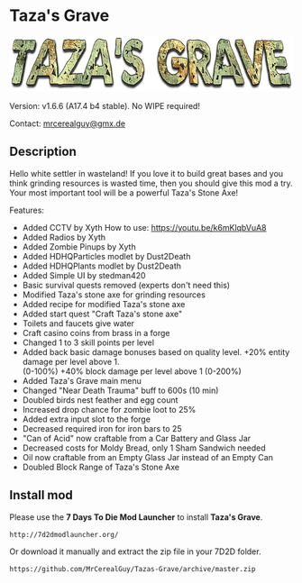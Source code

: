 # Taza's Grave

<img src="tazas-grave-logo.png" height="99px" alt="Taza's Grave logo">

Version: v1.6.6 (A17.4 b4 stable). No WIPE required!

Contact: mrcerealguy@gmx.de

## Description

Hello white settler in wasteland! If you love it to build great bases and you think grinding resources is wasted time, then you should give this mod a try. Your most important tool will be a powerful Taza's Stone Axe!

Features:

- Added CCTV by Xyth
  How to use: https://youtu.be/k6mKlqbVuA8
- Added Radios by Xyth
- Added Zombie Pinups by Xyth
- Added HDHQParticles modlet by Dust2Death
- Added HDHQPlants modlet by Dust2Death
- Added Simple UI by stedman420
- Basic survival quests removed (experts don't need this)
- Modified Taza's stone axe for grinding resources
- Added recipe for modified Taza's stone axe
- Added start quest "Craft Taza's stone axe"
- Toilets and faucets give water
- Craft casino coins from brass in a forge
- Changed 1 to 3 skill points per level
- Added back basic damage bonuses based on quality level.
  +20% entity damage per level above 1.  
  (0-100%) +40% block damage per level above 1 (0-200%)
- Added Taza's Grave main menu
- Changed "Near Death Trauma" buff to 600s (10 min)
- Doubled birds nest feather and egg count
- Increased drop chance for zombie loot to 25%
- Added extra input slot to the forge
- Decreased required iron for iron bars to 25
- "Can of Acid" now craftable from a Car Battery and Glass Jar
- Decreased costs for Moldy Bread, only 1 Sham Sandwich needed
- Oil now craftable from an Empty Glass Jar instead of an Empty Can
- Doubled Block Range of Taza's Stone Axe

## Install mod

Please use the **7 Days To Die Mod Launcher** to install **Taza's Grave**.

```
http://7d2dmodlauncher.org/
```

Or download it manually and extract the zip file in your 7D2D folder.

```
https://github.com/MrCerealGuy/Tazas-Grave/archive/master.zip
```

